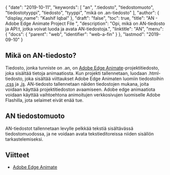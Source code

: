 {
  "date": "2019-10-11",
  "keywords": [
"an",
".tiedosto",
"tiedostomuoto",
"tiedostotyyppi",
"tiedosto",
"tyyppi",
"mikä on .an-tiedosto"
],
  "author": {
    "display_name": "Kashif Iqbal"
},
  "draft": "false",
  "toc": true,
  "title": "AN - Adobe Edge Animate Project File ",
  "description": "Opi, mikä on AN-tiedosto ja API:t, jotka voivat luoda ja avata AN-tiedostoja.",
  "linktitle": "AN",
  "menu": {
    "docs": {
      "parent": "web",
      "identifier": "web-a-fin"
}
},
  "lastmod": "2019-09-10"
}

## Mikä on AN-tiedosto?

Tiedosto, jonka tunniste on .an, on [Adobe Edge Animate](https://www.adobe.com/products/animate.html)-projektitiedosto, joka sisältää tietoja animaatiosta. Kun projekti tallennetaan, luodaan .html-tiedosto, joka sisältää viittaukset Adobe Edge Animaten luomiin tiedostoihin [.css](/web/css/) ja [.js](/web/js/). AN-tiedosto tallennetaan näiden tiedostojen mukana, joita voidaan käyttää projektitiedoston avaamiseen. Adobe edge animaatiota voidaan käyttää vaihtoehtona animoitujen verkkosivujen luomiselle Adobe Flashilla, jota selaimet eivät enää tue.

## AN tiedostomuoto

AN-tiedostot tallennetaan levylle pelkkää tekstiä sisältävässä tiedostomuodossa, ja ne voidaan avata tekstieditoreissa niiden sisällön tarkastelemiseksi.

## Viitteet

* [Adobe Edge Animate](https://www.adobe.com/products/animate.html)


